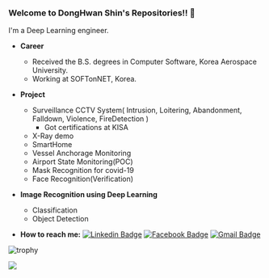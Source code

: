 ### Welcome to DongHwan Shin's Repositories!! :metal:	
I'm a Deep Learning engineer.
- **Career**
    - Received the B.S. degrees in Computer Software, Korea Aerospace University.
    - Working at SOFTonNET, Korea.
    
- **Project**
    - Surveillance CCTV System( Intrusion, Loitering, Abandonment, Falldown, Violence, FireDetection )
        - Got certifications at KISA
    - X-Ray demo
    - SmartHome
    - Vessel Anchorage Monitoring
    - Airport State Monitoring(POC)
    - Mask Recognition for covid-19
    - Face Recognition(Verification)
    
- **Image Recognition using Deep Learning**
    - Classification
    - Object Detection
 
- **How to reach me:**
[![Linkedin Badge](https://img.shields.io/badge/-LinkedIn-blue?style=flat-square&logo=Linkedin&logoColor=white&link=https://www.linkedin.com/in/donghwan-shin-65a188132/)](https://www.linkedin.com/in/seong-yun-byeon-8183a8113/)
[![Facebook Badge](https://img.shields.io/badge/facebook-1877f2?style=flat-square&logo=facebook&logoColor=white&link=https://www.facebook.com/donghwan.shin.984/)](https://www.facebook.com/donghwan.shin.984/)
[![Gmail Badge](https://img.shields.io/badge/Gmail-d14836?style=flat-square&logo=Gmail&logoColor=white&link=mailto:god.donghwan@gmail.com)](mailto:god.donghwan@gmail.com)

![trophy](https://github-profile-trophy.vercel.app/?username=SinDongHwan)

 <a href="https://github.com/anuraghazra/github-readme-stats">
  <img src="https://github-readme-stats.vercel.app/api?username=SinDongHwan&show_icons=true&theme=omni&hide_border=true&bg_color=20232a&icon_color=E3E3E3A8&text_color=fff" />
</a>

<!--
**SinDongHwan/SinDongHwan** is a ✨ _special_ ✨ repository because its `README.md` (this file) appears on your GitHub profile.

Here are some ideas to get you started:

- 🔭 I’m currently working on ...
- 🌱 I’m currently learning ...
- 👯 I’m looking to collaborate on ...
- 🤔 I’m looking for help with ...
- 💬 Ask me about ...
- 📫 How to reach me: ...
- 😄 Pronouns: ...
- ⚡ Fun fact: ...
-->
